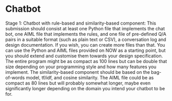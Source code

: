 # Chatbot
Stage 1: Chatbot with rule-based and similarity-based component: This submission should consist at least one Python file that implements the chat bot, one AIML file that implements the rules, and one file of pre-defined Q/A pairs in a suitable format (such as plain text or CSV), a conversation log and design documentation. If you wish, you can create more files than that. You can use the Python and AIML files provided on NOW as a starting point, but you should extend and customise them towards your design specification. The entire program might be as compact as 100 lines but can be double that size depending on your programming style and how many features you implement. The similarity-based component should be based on the bag-of-words model, tf/idf, and cosine similarity. The AIML file could be as compact as 80 lines but will probably somewhat longer, maybe even significantly longer depending on the domain you intend your chatbot to be for. 
